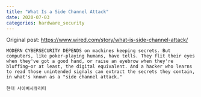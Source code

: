 ```yaml
---
title: "What Is a Side Channel Attack"
date: 2020-07-03
categories: hardware_security
---
```

Original post: https://www.wired.com/story/what-is-side-channel-attack/

```MODERN CYBERSECURITY DEPENDS on machines keeping secrets. But computers, like poker-playing humans, have tells. They flit their eyes when they've got a good hand, or raise an eyebrow when they're bluffing—or at least, the digital equivalent. And a hacker who learns to read those unintended signals can extract the secrets they contain, in what's known as a "side channel attack."```

```현대 사이버시큐리티```